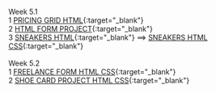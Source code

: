 Week 5.1 <br />
1 [PRICING GRID HTML](https://pricing-grid-html.netlify.app/){:target="_blank"}   <br />
2 [HTML FORM PROJECT](https://html-form-aadhar.netlify.app/){:target="_blank"}   <br />
3 [SNEAKERS HTML](https://sneakers-challenge-css-basics.netlify.app/starter.html){:target="_blank"} ==>  [SNEAKERS HTML CSS](https://sneakers-challenge-css-basics.netlify.app/){:target="_blank"} <br />
<br />
Week 5.2 <br />
1 [FREELANCE FORM HTML CSS](https://freelance-form.netlify.app/){:target="_blank"}   <br />
2 [SHOE CARD PROJECT HTML CSS](https://shoe-cards-project.netlify.app/){:target="_blank"} <br />
